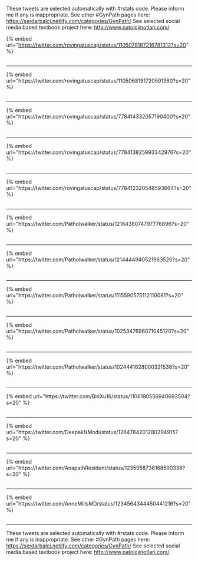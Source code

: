 

These tweets are selected automatically with #rstats code. Please inform me if any is inappropriate.
See other #GynPath pages here: https://serdarbalci.netlify.com/categories/GynPath/ 
See selected social media based textbook project here: http://www.patolojinotlari.com/

{% embed url="https://twitter.com/rovingatuscap/status/1105078187216781312?s=20" %}<br>
<br>
<hr>
{% embed url="https://twitter.com/rovingatuscap/status/1105068191720591360?s=20" %}<br>
<br>
<hr>
{% embed url="https://twitter.com/rovingatuscap/status/778414332057190400?s=20" %}<br>
<br>
<hr>
{% embed url="https://twitter.com/rovingatuscap/status/778413825993342976?s=20" %}<br>
<br>
<hr>
{% embed url="https://twitter.com/rovingatuscap/status/778412320548593664?s=20" %}<br>
<br>
<hr>
{% embed url="https://twitter.com/Patholwalker/status/1216438074797776896?s=20" %}<br>
<br>
<hr>
{% embed url="https://twitter.com/Patholwalker/status/1214444940521963520?s=20" %}<br>
<br>
<hr>
{% embed url="https://twitter.com/Patholwalker/status/1115590575112110081?s=20" %}<br>
<br>
<hr>
{% embed url="https://twitter.com/Patholwalker/status/1025347696071045120?s=20" %}<br>
<br>
<hr>
{% embed url="https://twitter.com/Patholwalker/status/1024441628000321538?s=20" %}<br>
<br>
<hr>
{% embed url="https://twitter.com/BinXu16/status/1106190556940693504?s=20" %}<br>
<br>
<hr>
{% embed url="https://twitter.com/DeepakNModi/status/1264784201280294915?s=20" %}<br>
<br>
<hr>
{% embed url="https://twitter.com/AnapathResident/status/1235958738168590338?s=20" %}<br>
<br>
<hr>
{% embed url="https://twitter.com/AnneMillsMD/status/1234564344450441216?s=20" %}<br>
<br>
<hr>


These tweets are selected automatically with #rstats code. Please inform me if any is inappropriate.
See other #GynPath pages here: https://serdarbalci.netlify.com/categories/GynPath/ 
See selected social media based textbook project here: http://www.patolojinotlari.com/
